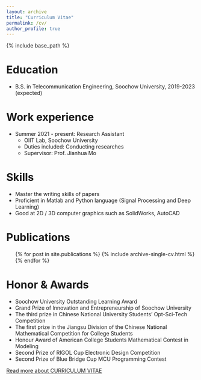 ```yaml
---
layout: archive
title: "Curriculum Vitae"
permalink: /cv/
author_profile: true
---
```


{% include base_path %}

Education
======
* B.S. in Telecommunication Engineering, Soochow University, 2019-2023 (expected)

Work experience
======
* Summer 2021 - present: Research Assistant
  * OIIT Lab, Soochow University
  * Duties included: Conducting researches
  * Supervisor: Prof. Jianhua Mo
  
Skills
======
* Master the writing skills of papers
* Proficient in Matlab and Python language (Signal Processing and Deep Learning)
* Good at 2D / 3D computer graphics such as SolidWorks, AutoCAD

Publications
======
  <ul>{% for post in site.publications %}
    {% include archive-single-cv.html %}
  {% endfor %}</ul>

Honor & Awards
======
* Soochow University Outstanding Learning Award
* Grand Prize of Innovation and Entrepreneurship of Soochow University
* The third prize in Chinese National University Students’ Opt-Sci-Tech Competition
* The first prize in the Jiangsu Division of the Chinese National Mathematical Competition for College Students
* Honour Award of American College Students Mathematical Contest in Modeling
* Second Prize of RIGOL Cup Electronic Design Competition
* Second Prize of Blue Bridge Cup MCU Programming Contest

[Read more about CURRICULUM VITAE](https://lingyun-wang.github.io/files/CV.pdf)

